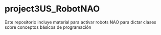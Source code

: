 # project3US_RobotNAO
Este repositorio incluye material para activar robots NAO para dictar clases sobre conceptos básicos de programación
